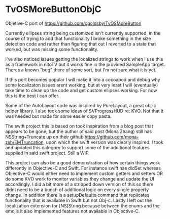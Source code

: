 # TvOSMoreButtonObjC
Objetive-C port of https://github.com/cgoldsby/TvOSMoreButton

Currently ellipses string being customized isn't currently supported, in the course of trying to add that functionality I broke something in the size detection code and rather than figuring that out I reverted to a state that worked, but was missing some functionality.

I've also noticed issues getting the localized strings to work when I use this as a framework in nitoTV but it works fine in the provided SampleApp target. Theres a known "bug" there of some sort, but I'm not sure what it is yet.

If this port becomes popular I will make it into a cocoapod and debug why some localizaton issues arent working, but at very least I will (eventually) take time to clean up the code and get custom ellipses working. For now this is the best I can offer.

Some of the AutoLayout code was inspired by PureLayout, a great obj-c helper library. I also took some ideas of SVProgressHUD re: KVO. Not that it was needed but made for some easier copy pasta.

The swift project this is based on took inspiration from a blog post that appears to be gone, but the author of said post (Mona Zhang) still has NSString+Truncate up on their github https://github.com/mona-zsh/EMTruncation, upon which the swift version was clearly inspired. I took and updated this category to support some of the additional features supplied in said swift project. Still a WIP.

This project can also be a good demonstration of how certain things work differently in Objective-C and Swift. For instance swift has didSet whereas Objective-C would either need to implement custom getters and setters OR do some KVO work to monitor variables they change and update the UI accordingly. I did a bit more of a stripped down version of this so there didnt need to be a bunch of additional logic on every single property change. In addition there is a setupDefaults command that replicates functionality that is available in Swift but not Obj-c. Lastly I left out the localization extension for [NS]String because between the enums and the emojis it also implemented features not available in Objective-C.
